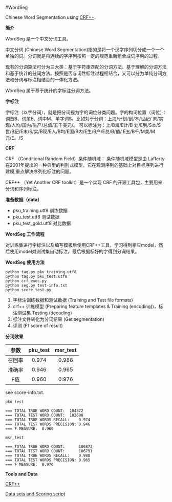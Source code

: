#WordSeg

Chinese Word Segmentation using [CRF++][link1].

**简介**

WordSeg 是一个中文分词工具。

中文分词 (Chinese Word Segmentation)指的是将一个汉字序列切分成一个一个单独的词。分词就是将连续的字序列按照一定的规范重新组合成词序列的过程。

现有的分词算法可分为三大类：基于字符串匹配的分词方法、基于理解的分词方法和基于统计的分词方法。按照是否与词性标注过程相结合，又可以分为单纯分词方法和分词与标注相结合的一体化方法。

WordSeg 属于基于统计的字标注分词方法。

**字标注**

字标注（以字分词），就是把分词视为字的词位分类问题。字的构词位置（词位）： 词首B、词尾E、词中M、单字词S。比如对于分词：上海/计划/到/本/世纪/ 末/实现/人均/国内/生产/总值/五千美元/。 可以标注为：上/B海/E计/B 划/E到/S本/S世/B纪/E末/S/实/B现/E人/B均/E国/B内/E生/B产/E总/B/值/ E五/B千/M美/M元/E。/S

**CRF**

CRF （Conditional Random Field）条件随机域：
条件随机域模型是由 Lafferty 在2001年提出的一种典型的判别式模型。它在观测序列的基础上对目标序列进行建模,重点解决序列化标注的问题。

CRF++ （Yet Another CRF toolkit）是一个实现 CRF 的开源工具包，主要用来分词和序列标注。

**准备数据（data）**

* pku_training.utf8  训练数据
* pku_test.utf8  测试数据
* pku_test_gold.utf8  对比数据

**WordSeg 工作流程**

对训练集进行字标注以及编写模板后使用CRF++工具，学习得到相应model，然后使用model对测试集自动标注，最后根据标好的字得到分词结果。

**WordSeg 使用方法**

```
python tag.py pku_training.utf8
python tag.py pku_test.utf8
python crf_exec.py
python seg.py test-info.txt
python score_test.py
```

1. 字标注训练数据和测试数据 (Training and Test file formats)
2. crf++ 训练模型 (Preparing feature templates & Training (encoding))，标注测试集 Testing (decoding)
3. 标注文件转化为分词结果 (Get segmentation)
4. 评测 (F1 score of result)

**分词效果**

|参数|pku_test|msr_test|
|:---:|:---:|:---:|
|召回率 |0.974|0.988|
|准确率 |0.946|0.965|
|F值    |0.960|0.976| 

see score-info.txt.

```
pku_test

=== TOTAL TRUE WORD COUNT:	104372
=== TOTAL TEST WORD COUNT:	102698
=== TOTAL TRUE WORDS RECALL:	0.974
=== TOTAL TEST WORDS PRECISION:	0.946
=== F MEASURE:	0.960

msr_test

=== TOTAL TRUE WORD COUNT:      106873
=== TOTAL TEST WORD COUNT:      106791
=== TOTAL TRUE WORDS RECALL:    0.988
=== TOTAL TEST WORDS PRECISION: 0.965
=== F MEASURE:  0.976
```

**Tools and Data**

[CRF++][link1]

[Data sets and Scoring script][link2]

[link1]:http://crfpp.googlecode.com/svn/trunk/doc/index.html

[link2]:http://sighan.cs.uchicago.edu/bakeoff2005/


